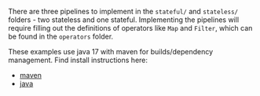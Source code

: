 There are three pipelines to implement in the `stateful/` and `stateless/` folders - two stateless and one stateful.
Implementing the pipelines will require filling out the definitions of operators
like `Map` and `Filter`, which can be found in the `operators` folder.

These examples use java 17 with maven for builds/dependency management.
Find install instructions here:
- [maven](https://maven.apache.org/install.html)
- [java](https://www.oracle.com/java/technologies/javase/jdk17-archive-downloads.html)
